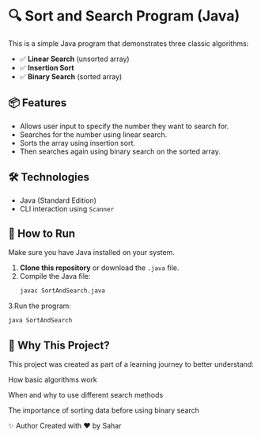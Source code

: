 # 🔍 Sort and Search Program (Java)

This is a simple Java program that demonstrates three classic algorithms:

- ✅ **Linear Search** (unsorted array)
- ✅ **Insertion Sort**
- ✅ **Binary Search** (sorted array)

## 📦 Features

- Allows user input to specify the number they want to search for.
- Searches for the number using linear search.
- Sorts the array using insertion sort.
- Then searches again using binary search on the sorted array.

## 🛠 Technologies

- Java (Standard Edition)
- CLI interaction using `Scanner`
## 📁 How to Run

Make sure you have Java installed on your system.

1. **Clone this repository** or download the `.java` file.
2. Compile the Java file:
   ```bash
   javac SortAndSearch.java
3.Run the program:

```bash
java SortAndSearch
```
## 🌱 Why This Project?
This project was created as part of a learning journey to better understand:

How basic algorithms work

When and why to use different search methods

The importance of sorting data before using binary search

✨ Author
Created with ❤️ by Sahar


